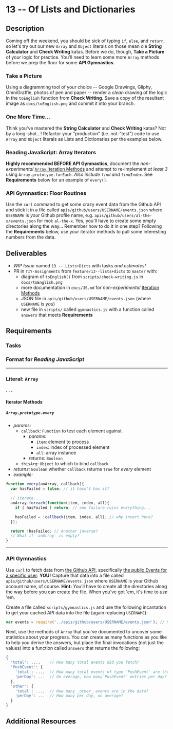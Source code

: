 # 13 -- Of Lists and Dictionaries

## Description

Coming off the weekend, you should be sick of typing `if`, `else`, and `return`, so let's try out our new `Array` and `Object` literals on those mean ole **String Calculator** and **Check Writing** katas. Before we do, though, **Take a Picture** of your logic for practice. You'll need to learn some more `Array` methods before we prep the floor for some **API Gymnastics**.

### Take a Picture

Using a diagramming tool of your choice -- Google Drawings, Gliphy, OmniGraffle, photos of pen and paper -- render a _clean_ drawing of the logic in the `toEnglish` function from **Check Writing**. Save a copy of the resultant image as `docs/toEnglish.png` and commit it into your branch.

### One More Time...

Think you've mastered the **String Calculator** and **Check Writing** katas? Not by a long-shot...! Refactor your "production" (i.e. not-"test") code to use `Array` and `Object` literals as Lists and Dictionaries per the examples below.

### Reading JavaScript: Array Iterators

**Highly recommended BEFORE API Gymnastics**, document the _non-experimental_ [`Array` Iteration Methods](https://developer.mozilla.org/en-US/docs/Web/JavaScript/Reference/Global_Objects/Array#Iteration_methods) and attempt to re-implement _at least 3_ using `Array.prototype.forEach`. _Also include `find` and `findIndex`._ See **Requirements** below for an example of `every()`.

### API Gymnastics: Floor Routines

Use the `curl` command to get some crazy event data from the Github API and stick it in a file called `apis/github/users/USERNAME/events.json` where `USERNAME` is _your_ Github profile name, e.g. `apis/github/users/al-the-x/events.json` for moi: `al-the-x`. Yes, you'll have to create some empty directories along the way... Remember how to do it in one step? Following the **Requirements** below, use your iterator methods to pull some interesting numbers from the data.

## Deliverables

* _WIP Issue_ named `13 -- Lists+Dicts` with tasks _and estimates!_
* PR in `TIY-Assignments` from `feature/13--lists+dicts` to `master` with:
    * diagram of `toEnglish()` from `scripts/check-writing.js` in `docs/toEnglish.png`
    * more documentation in `docs/JS.md` for _non-experimental_ [Iteration Methods](https://developer.mozilla.org/en-US/docs/Web/JavaScript/Reference/Global_Objects/Array#Iteration_methods)
    * JSON file in `apis/github/users/USERNAME/events.json` (where `USERNAME` is _you_)
    * new file in `scripts/` called `gymnastics.js` with a function called `answers` that meets **Requirements**

## Requirements

### Tasks

### Format for _Reading JavaScript_

----
### Literal: `Array`
. . .

#### Iterator Methods

##### `Array.prototype.every`

* _params:_
  * `callback`: `Function` to test each element against
    * _params:_
      * `item`: element to process
      * `index`: index of processed element
      * `all`: array instance
    * _returns:_ `Boolean`
  * `thisArg`: `Object` to which to bind `callback`
* _returns:_ `Boolean` whether `callback` returns `true` for _every_ element
* _example:_
```javascript
function every(anArray, callback){
  var hasFailed = false; // it hasn't has it?

  // iterate...
  anArray.foreach(function(item, index, all){
    if ( hasFailed ) return; // one failure ruins everything...

    hasFailed = !callback(item, index, all); // why invert here?
  });

  return !hasFailed; // Another inverse?
  // What if `anArray` is empty?
}
```
---

### API Gymnastics

Use `curl` to fetch data from [the Github API](http://developer.github.com/v3), specifically [the public Events for a specific user](https://developer.github.com/v3/activity/events/#list-public-events-performed-by-a-user): **YOU!** Capture that data into a file called `apis/github/users/USERNAME/events.json` where `USERNAME` is _your_ Github account name, of course. **Hint:** You'll have to create all the directories along the way before you can create the file. When you've got 'em, it's time to _use_ 'em.

Create a file called `scripts/gymnastics.js` and use the following incantation to get your cached API data into the file (again replacing `USERNAME`):

```javascript
var events = require('../apis/github/users/USERNAME/events.json'); // Replace USERNAME!
```

Next, use the methods of `Array` that you've documented to uncover some statistics about your progress. You can create as many functions as you like to help you derive the answers, but place the final invocations (not just the values) into a function called `answers` that returns the following:

```javascript
{
  'total': ...,    // How many total events did you fetch?
  'PushEvent': {
    'total': ...,  // How many total events of type `PushEvent` are there?
    'perDay': ...  // On average, how many`PushEvent` entries per day?
  },
  'other': {
    'total': ...,  // How many _other_ events are in the data?
    'perDay': ...  // How many per day, on average?
  }
}
```

## Additional Resources
